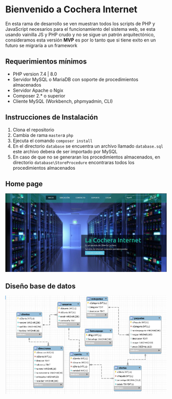 # Bienvenido a Cochera Internet

En esta rama de desarrollo se ven muestran todos los scripts de PHP y JavaScript necesarios para el funcionamiento del sistema web, se esta usando vainilla JS y PHP crudo y no se sigue un patrón arquitectónico, consideramos esta versión **MVP** es por lo tanto que si tiene exito en un futuro se migraría a un framework 

## Requerimientos mínimos

 - PHP version 7.4 | 8.0
 - Servidor MySQL o MariaDB  con soporte de procedimientos almacenados
 - Servidor Apache o Ngix 
 - Composer 2.* o superior 
 - Cliente MySQL (Workbench, phpmyadmin, CLI) 
 
 ## Instrucciones de Instalación 
 1. Clona el repositorio 
 2. Cambia de rama `master`a `php` 
 3. Ejecuta el comando `composer install`
 4. En el directorio `database` se encuentra un archivo llamado `database.sql` este archivo debera de ser importado por MySQL 
 5. En caso de que no se generaran los procedimientos almacenados, en directorio `database\StoreProcedure` encontraras todos los procedimientos almacenados
 ## Home page 
 ![Home page](https://raw.githubusercontent.com/wineloy/Cochera-ISP/master/images/screen-home.jpg)
 ## Diseño base de datos
 
![Diseño base de datos](https://raw.githubusercontent.com/wineloy/Cochera-ISP/php/database/DiagramDatabase.png)
